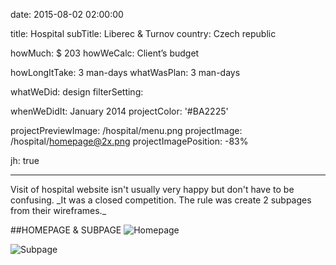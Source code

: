 date: 2015-08-02 02:00:00

title: Hospital
subTitle: Liberec & Turnov
country: Czech republic

howMuch: $ 203
howWeCalc: Client’s budget

howLongItTake: 3 man-days
whatWasPlan: 3 man-days

whatWeDid: design
filterSetting:

whenWeDidIt: January 2014
projectColor: '#BA2225'

projectPreviewImage: /hospital/menu.png
projectImage: /hospital/homepage@2x.png
projectImagePosition: -83%

jh: true

---



<div id="description" class="description">
Visit of hospital website isn't usually very happy but don't have to be confusing.
_It was a closed competition. The rule was create 2 subpages from their wireframes._
</div>

##HOMEPAGE & SUBPAGE
<img class="lazyload container-page left"
  data-src="/hospital/homepage.png"
  data-srcset="/hospital/homepage@2x.png 2000w,
          /hospital/homepage.png 1280w,
          /hospital/homepage.png 800w,"
  sizes="100%"
  alt="Homepage">

<img class="lazyload container-page right"
  data-src="/hospital/subpage.png"
  data-srcset="/hospital/subpage@2x.png 2000w,
          /hospital/subpage.png 1280w,
          /hospital/subpage.png 800w,"
  sizes="100%"
  alt="Subpage">

